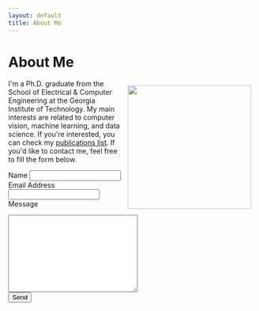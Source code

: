 ```yaml
---
layout: default
title: About Me
---
```


<h1 class="pageTitle">About Me</h1>

<div>
  <img src="{{ '/assets/img/yazeed.jpg' | prepend: site.baseurl }}" alt="" height="250" width="250" align="right" hspace="12" vspace="12">
</div>

<div>

  <p>I'm a Ph.D. graduate from the School of Electrical & Computer Engineering at the Georgia Institute of Technology.   My main interests are related to computer vision, machine learning, and data science. If you're interested, you can check my  <a href="https://www.yalaudah.com/publications"> publications list</a>. If you'd like to contact me, feel free to fill the form below.</p>


<form action="https://formspree.io/yalaudah@gmail.com" method="POST">
    <label for="name">Name</label>    
    <input type="text" id="name" name="name" class="full-width"><br>
    <label for="email">Email Address</label>
    <input type="email" id="email" name="_replyto" class="full-width"><br>
    <label for="message">Message</label>
    <textarea name="message" id="message" cols="30" rows="10" class="full-width"></textarea><br>
    <input type="submit" value="Send" class="button">
  </form>


</div>
